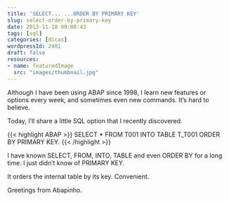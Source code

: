 ```yaml
---
title: 'SELECT... ...ORDER BY PRIMARY KEY'
slug: select-order-by-primary-key
date: 2013-11-18 09:00:43
tags: [sql]
categories: [dicas]
wordpressId: 2481
draft: false
resources:
- name: featuredImage
  src: "images/thumbnail.jpg"
---
```

Although I have been using ABAP since 1998, I learn new features or options every week, and sometimes even new commands. It’s hard to believe.

Today, I’ll share a little SQL option that I recently discovered.


{{< highlight ABAP >}}
SELECT * FROM T001
INTO TABLE T_T001
ORDER BY PRIMARY KEY.
{{< /highlight >}}

I have known SELECT, FROM, INTO, TABLE and even ORDER BY for a long time. I just didn’t know of PRIMARY KEY.

It orders the internal table by its key. Convenient.

Greetings from Abapinho.
